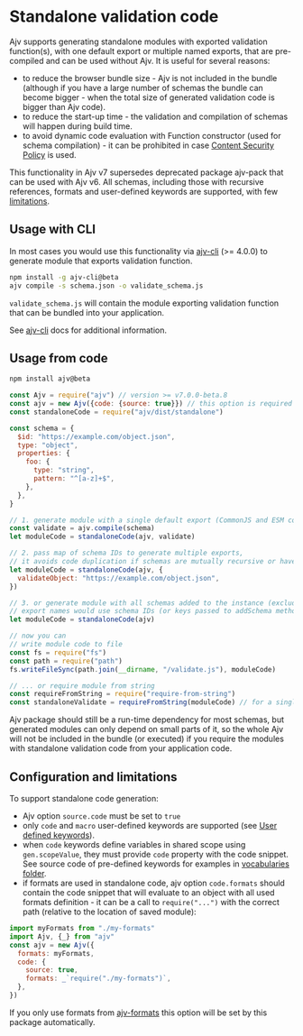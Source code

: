 # Standalone validation code

Ajv supports generating standalone modules with exported validation function(s), with one default export or multiple named exports, that are pre-compiled and can be used without Ajv. It is useful for several reasons:

- to reduce the browser bundle size - Ajv is not included in the bundle (although if you have a large number of schemas the bundle can become bigger - when the total size of generated validation code is bigger than Ajv code).
- to reduce the start-up time - the validation and compilation of schemas will happen during build time.
- to avoid dynamic code evaluation with Function constructor (used for schema compilation) - it can be prohibited in case [Content Security Policy](http://www.html5rocks.com/en/tutorials/security/content-security-policy/) is used.

This functionality in Ajv v7 supersedes deprecated package ajv-pack that can be used with Ajv v6. All schemas, including those with recursive references, formats and user-defined keywords are supported, with few [limitations](#configuration-and-limitations).

## Usage with CLI

In most cases you would use this functionality via [ajv-cli](https://github.com/jessedc/ajv-cli) (>= 4.0.0) to generate module that exports validation function.

```sh
npm install -g ajv-cli@beta
ajv compile -s schema.json -o validate_schema.js
```

`validate_schema.js` will contain the module exporting validation function that can be bundled into your application.

See [ajv-cli](https://github.com/jessedc/ajv-cli) docs for additional information.

## Usage from code

```sh
npm install ajv@beta
```

```javascript
const Ajv = require("ajv") // version >= v7.0.0-beta.8
const ajv = new Ajv({code: {source: true}}) // this option is required to generate standalone code
const standaloneCode = require("ajv/dist/standalone")

const schema = {
  $id: "https://example.com/object.json",
  type: "object",
  properties: {
    foo: {
      type: "string",
      pattern: "^[a-z]+$",
    },
  },
}

// 1. generate module with a single default export (CommonJS and ESM compatible):
const validate = ajv.compile(schema)
let moduleCode = standaloneCode(ajv, validate)

// 2. pass map of schema IDs to generate multiple exports,
// it avoids code duplication if schemas are mutually recursive or have some share elements:
let moduleCode = standaloneCode(ajv, {
  validateObject: "https://example.com/object.json",
})

// 3. or generate module with all schemas added to the instance (excluding meta-schemas),
// export names would use schema IDs (or keys passed to addSchema method):
let moduleCode = standaloneCode(ajv)

// now you can
// write module code to file
const fs = require("fs")
const path = require("path")
fs.writeFileSync(path.join(__dirname, "/validate.js"), moduleCode)

// ... or require module from string
const requireFromString = require("require-from-string")
const standaloneValidate = requireFromString(moduleCode) // for a single default export
```

Ajv package should still be a run-time dependency for most schemas, but generated modules can only depend on small parts of it, so the whole Ajv will not be included in the bundle (or executed) if you require the modules with standalone validation code from your application code.

## Configuration and limitations

To support standalone code generation:

- Ajv option `source.code` must be set to `true`
- only `code` and `macro` user-defined keywords are supported (see [User defined keywords](./keywords.md)).
- when `code` keywords define variables in shared scope using `gen.scopeValue`, they must provide `code` property with the code snippet. See source code of pre-defined keywords for examples in [vocabularies folder](../lib/vocabularies).
- if formats are used in standalone code, ajv option `code.formats` should contain the code snippet that will evaluate to an object with all used formats definition - it can be a call to `require("...")` with the correct path (relative to the location of saved module):

```javascript
import myFormats from "./my-formats"
import Ajv, {_} from "ajv"
const ajv = new Ajv({
  formats: myFormats,
  code: {
    source: true,
    formats: _`require("./my-formats")`,
  },
})
```

If you only use formats from [ajv-formats](https://github.com/ajv-validator/ajv-formats) this option will be set by this package automatically.
